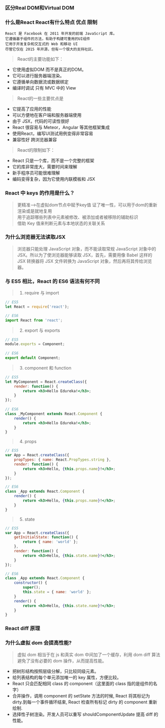 ### 区分Real DOM和Virtual DOM
### 什么是React React有什么特点 优点 限制
    React 是 Facebook 在 2011 年开发的前端 JavaScript 库。
    它遵循基于组件的方法，有助于构建可重用的UI组件
    它用于开发复杂和交互式的 Web 和移动 UI
    尽管它仅在 2015 年开源，但有一个很大的支持社区。
>React的主要功能如下：
+ 它使用虚拟DOM 而不是真正的DOM。
+ 它可以进行服务器端渲染。
+ 它遵循单向数据流或数据绑定
+ 编译时调试 只有 MVC 中的 View
>React的一些主要优点是
+ 它提高了应用的性能
+ 可以方便地在客户端和服务器端使用
+ 由于 JSX，代码的可读性很好
+ React 很容易与 Meteor，Angular 等其他框架集成
+ 使用React，编写UI测试用例变得非常容易
+ 兼容性好 跨浏览器兼容
>React的限制如下：
+ React 只是一个库，而不是一个完整的框架
+ 它的库非常庞大，需要时间来理解
+ 新手程序员可能很难理解
+ 编码变得复杂，因为它使用内联模板和 JSX
### React 中 keys 的作用是什么？
>更精准-->在虚拟dom节点中赋予key值 证了唯一性，可以用于dom的重新渲染或是就地复用<br />
用于追踪哪些列表中元素被修改、被添加或者被移除的辅助标识<br />
借助 Key 值来判断元素与本地状态的关联关系
### 为什么浏览器无法读取JSX
>浏览器只能处理 JavaScript 对象，而不能读取常规 JavaScript 对象中的 JSX。所以为了使浏览器能够读取 JSX，首先，需要用像 Babel 这样的 JSX 转换器将 JSX 文件转换为 JavaScript 对象，然后再将其传给浏览器。
### 与 ES5 相比，React 的 ES6 语法有何不同
>1. require 与 import
```js
// ES5
let React = require('react');

// ES6
import React from 'react';
```
>2. export 与 exports
```js
// ES5
module.exports = Component;
 
// ES6
export default Component;
```
>3. component 和 function
```jsx harmony
// ES5
let MyComponent = React.createClass({
    render: function() {
        return <h3>Hello Edureka!</h3>;
    }
});
 
// ES6
class _MyComponent extends React.Component {
    render() {
        return <h3>Hello Edureka!</h3>;
    }
}
```
>4. props
```jsx harmony
// ES5
var App = React.createClass({
    propTypes: { name: React.PropTypes.string },
    render: function() {
        return <h3>Hello, {this.props.name}!</h3>;
    }
});

// ES6
class _App extends React.Component {
    render() {
        return <h3>Hello, {this.props.name}!</h3>;
    }
}
```
>5. state
```jsx harmony
// ES5
var App = React.createClass({
    getInitialState: function() {
        return { name: 'world' };
    },
    render: function() {
        return <h3>Hello, {this.state.name}!</h3>;
    }
});

// ES6
class _App extends React.Component {
    constructor() {
        super();
        this.state = { name: 'world' };
    }
    render() {
        return <h3>Hello, {this.state.name}!</h3>;
    }
}
```
### React diff 原理
### 为什么虚拟 dom 会提高性能?
>虚拟 dom 相当于在 js 和真实 dom 中间加了一个缓存，利用 dom diff 算法避免了没有必要的 dom 操作，从而提高性能。

+ 把树形结构按照层级分解，只比较同级元素。
+ 给列表结构的每个单元添加唯一的 key 属性，方便比较。
+ React 只会匹配相同 class 的 component（这里面的 class 指的是组件的名字）
+ 合并操作，调用 component 的 setState 方法的时候, React 将其标记为 dirty.到每一个事件循环结束, React 检查所有标记 dirty 的 component 重新绘制.
+ 选择性子树渲染。开发人员可以重写 shouldComponentUpdate 提高 diff 的性能。
